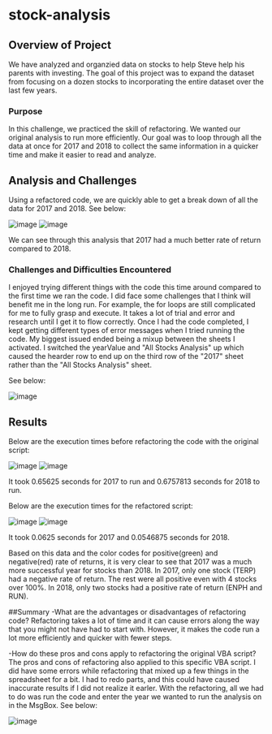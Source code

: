 # stock-analysis

## Overview of Project
We have analyzed and organzied data on stocks to help Steve help his parents with investing.  The goal of this project was to expand the dataset from focusing on a dozen stocks to  incorporating the entire dataset over the last few years.  

### Purpose
In this challenge, we practiced the skill of refactoring.  We wanted our original analysis to run more efficiently.  Our goal was to loop through all the data at once for 2017 and 2018 to collect the same information in a quicker time and make it easier to read and analyze.  

## Analysis and Challenges
 Using a refactored code, we are quickly able to get a break down of all the data for 2017 and 2018.  See below:
 
 ![image](https://user-images.githubusercontent.com/64279232/124983608-2d567b00-e006-11eb-83be-e886c3057252.png)
![image](https://user-images.githubusercontent.com/64279232/124983839-7e666f00-e006-11eb-8e42-8f55c59e1fed.png)

We can see through this analysis that 2017 had a much better rate of return compared to 2018. 


### Challenges and Difficulties Encountered
 I enjoyed trying different things with the code this time around compared to the first time we ran the code.  I did face some challenges that I think will benefit me in the long run.  For example, the for loops are still complicated for me to fully grasp and execute.  It takes a lot of trial and error and research until I get it to flow correctly.  Once I had the code completed, I kept getting different types of error messages when I tried running the code.  My biggest issued ended being a mixup between the sheets I activated.  I switched the yearValue and "All Stocks Analysis" up which caused the hearder row to end up on the third row of the "2017" sheet rather than the "All Stocks Analysis" sheet. 
 
 See below:
 
 ![image](https://user-images.githubusercontent.com/64279232/124983214-adc8ac00-e005-11eb-9b68-f5dbb08db592.png)
 
## Results
Below are the execution times before refactoring the code with the original script:

![image](https://user-images.githubusercontent.com/64279232/124984073-c71e2800-e006-11eb-8d96-d8dcea6e5e8b.png)
![image](https://user-images.githubusercontent.com/64279232/124984096-ceddcc80-e006-11eb-962d-e10ecbdf7363.png)

It took 0.65625 seconds for 2017 to run and 0.6757813 seconds for 2018 to run. 

Below are the execution times for the refactored script:

![image](https://user-images.githubusercontent.com/64279232/124984384-254b0b00-e007-11eb-83d9-c5c43c0ebcb7.png)
![image](https://user-images.githubusercontent.com/64279232/124984439-385ddb00-e007-11eb-8c61-5a8904df2209.png)

It took 0.0625 seconds for 2017 and 0.0546875 seconds for 2018. 

Based on this data and the color codes for positive(green) and negative(red) rate of returns, it is very clear to see that 2017 was a much more successful year for stocks than 2018.  In 2017, only one stock (TERP) had a negative rate of return.  The rest were all positive even with 4 stocks over 100%.  In 2018, only two stocks had a positive rate of return (ENPH and RUN).  

##Summary
-What are the advantages or disadvantages of refactoring code?
Refactoring takes a lot of time and it can cause errors along the way that you might not have had to start with.  However, it makes the code run a lot more efficiently and quicker with fewer steps. 

-How do these pros and cons apply to refactoring the original VBA script?
The pros and cons of refactoring also applied to this specific VBA script.  I did have some errors while refactoring that mixed up a few things in the spreadsheet for a bit.  I had to redo parts, and this could have caused inaccurate results if I did not realize it earler.  With the refactoring, all we had to do was run the code and enter the year we wanted to run the analysis on in the MsgBox.  See below: 

![image](https://user-images.githubusercontent.com/64279232/124986048-2c731880-e009-11eb-927d-1e4bc025ee0a.png)


